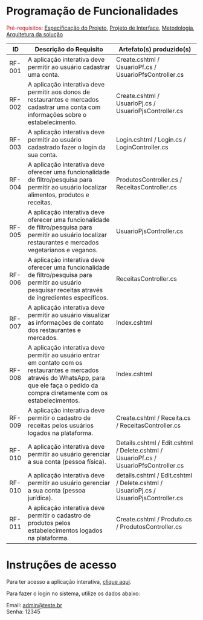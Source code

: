 # Programação de Funcionalidades

<span style="color:red">Pré-requisitos: <a href="https://github.com/ICEI-PUC-Minas-PMV-ADS/pmv-ads-2022-2-e2-proj-int-t3-mundo-veg/blob/main/docs/02-Especifica%C3%A7%C3%A3o%20do%20Projeto.md"> Especificação do Projeto</a></span>, <a href="https://github.com/ICEI-PUC-Minas-PMV-ADS/pmv-ads-2022-2-e2-proj-int-t3-mundo-veg/blob/main/docs/04-Projeto%20de%20Interface.md"> Projeto de Interface</a>, <a href="https://github.com/ICEI-PUC-Minas-PMV-ADS/pmv-ads-2022-2-e2-proj-int-t3-mundo-veg/blob/main/docs/03-Metodologia.md"> Metodologia</a>, <a href="https://github.com/ICEI-PUC-Minas-PMV-ADS/pmv-ads-2022-2-e2-proj-int-t3-mundo-veg/blob/main/docs/05-Arquitetura%20da%20Solu%C3%A7%C3%A3o.md"> Arquitetura da solução</a>

|ID    | Descrição do Requisito  | Artefato(s) produzido(s) |
|------|-----------------------------------------|----|
|RF-001| A aplicação interativa deve permitir ao usuário cadastrar uma conta. | Create.cshtml / UsuarioPf.cs / UsuarioPfsController.cs | 
|RF-002| A aplicação interativa deve permitir aos donos de restaurantes e mercados cadastrar uma conta com informações sobre o estabelecimento. | Create.cshtml / UsuarioPj.cs / UsuarioPjsController.cs | 
|RF-003| A aplicação interativa deve permitir ao usuário cadastrado fazer o login da sua conta.  | Login.cshtml / Login.cs / LoginController.cs |
|RF-004| A aplicação interativa deve oferecer uma funcionalidade de filtro/pesquisa para permitir ao usuário localizar alimentos, produtos e receitas.   | ProdutosController.cs / ReceitasController.cs |
|RF-005| A aplicação interativa deve oferecer uma funcionalidade de filtro/pesquisa para permitir ao usuário localizar restaurantes e mercados vegetarianos e veganos. | UsuarioPjsController.cs |
|RF-006| A aplicação interativa deve oferecer uma funcionalidade de filtro/pesquisa para permitir ao usuário pesquisar receitas através de ingredientes específicos.    | ReceitasController.cs |
|RF-007| A aplicação interativa deve permitir ao usuário visualizar as informações de contato dos restaurantes e mercados.   | Index.cshtml |
|RF-008| A aplicação interativa deve permitir ao usuário entrar em contato com os restaurantes e mercados através do WhatsApp, para que ele faça o pedido da compra diretamente com os estabelecimentos.   | Index.cshtml |
|RF-009| A aplicação interativa deve permitir o cadastro de receitas pelos usuários logados na plataforma. | Create.cshtml / Receita.cs / ReceitasController.cs | 
|RF-010| A aplicação interativa deve permitir ao usuário gerenciar a sua conta (pessoa física). | Details.cshtml / Edit.cshtml / Delete.cshtml / UsuarioPf.cs / UsuarioPfsController.cs |
|RF-010| A aplicação interativa deve permitir ao usuário gerenciar a sua conta (pessoa jurídica). | details.cshtml / Edit.cshtml / Delete.cshtml / UsuarioPj.cs / UsuarioPjsController.cs 
|RF-011|  A aplicação interativa deve permitir o cadastro de produtos pelos estabelecimentos logados na plataforma. | Create.cshtml / Produto.cs / ProdutosController.cs 


# Instruções de acesso

Para ter acesso a aplicação interativa, <a href="http://gfaustini-001-site1.atempurl.com/">clique aqui</a>.

Para fazer o login no sistema, utilize os dados abaixo:

Email: admin@teste.br
<br>
Senha: 12345
